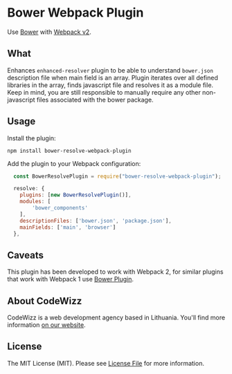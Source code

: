 # Bower Webpack Plugin
Use [Bower](https://bower.io/) with [Webpack v2](https://webpack.js.org/).

## What

Enhances ``enhanced-resolver`` plugin to be able to understand ``bower.json`` description file when main field is an array. Plugin iterates over all defined libraries in the array, finds javascript file and resolves it as a module file. Keep in mind, you are still responsible to manually require any other non-javascript files associated with the bower package.

## Usage
Install the plugin:
```
npm install bower-resolve-webpack-plugin
```
Add the plugin to your Webpack configuration:
```javascript
  const BowerResolvePlugin = require("bower-resolve-webpack-plugin");

  resolve: {
    plugins: [new BowerResolvePlugin()],
    modules: [
        'bower_components'
    ],
    descriptionFiles: ['bower.json', 'package.json'],
    mainFields: ['main', 'browser']
  },
```

## Caveats
This plugin has been developed to work with Webpack 2, for similar plugins that work with Webpack 1 use [Bower Plugin](https://github.com/lpiepiora/bower-webpack-plugin).

## About CodeWizz
CodeWizz is a web development agency based in Lithuania. You'll find more information [on our website](https://codewizz.com).

## License
The MIT License (MIT). Please see [License File](LICENSE.md) for more information.